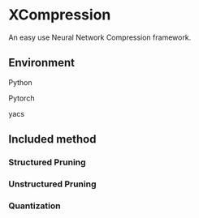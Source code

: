 # XCompression

An easy use Neural Network Compression framework.

## Environment

Python

Pytorch

yacs

## Included method

### Structured Pruning

### Unstructured Pruning

### Quantization
